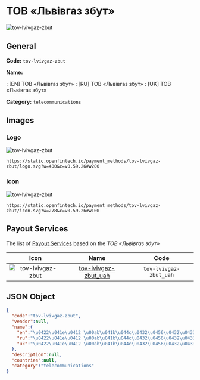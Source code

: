 
# ТОВ «Львівгаз збут» 
![tov-lvivgaz-zbut](https://static.openfintech.io/payment_methods/tov-lvivgaz-zbut/logo.svg?w=400&c=v0.59.26#w200)  

## General 
**Code:** `tov-lvivgaz-zbut` 
 
**Name:** 
 
:	[EN] ТОВ «Львівгаз збут» 
:	[RU] ТОВ «Львівгаз збут» 
:	[UK] ТОВ «Львівгаз збут» 
 
**Category:** `telecommunications` 
 

## Images 

### Logo 
![tov-lvivgaz-zbut](https://static.openfintech.io/payment_methods/tov-lvivgaz-zbut/logo.svg?w=400&c=v0.59.26#w200)  

```
https://static.openfintech.io/payment_methods/tov-lvivgaz-zbut/logo.svg?w=400&c=v0.59.26#w200
```  

### Icon 
![tov-lvivgaz-zbut](https://static.openfintech.io/payment_methods/tov-lvivgaz-zbut/icon.svg?w=278&c=v0.59.26#w100)  

```
https://static.openfintech.io/payment_methods/tov-lvivgaz-zbut/icon.svg?w=278&c=v0.59.26#w100
```  

## Payout Services 
 
The list of [Payout Services](/payout-services/) based on the _ТОВ «Львівгаз збут»_ 

|Icon|Name|Code| 
|:---:|:---:|:---:| 
|![tov-lvivgaz-zbut](https://static.openfintech.io/payout_methods/tov-lvivgaz-zbut/icon.svg?w=278&c=v0.59.26#w40) |[tov-lvivgaz-zbut_uah](/payout-services/tov-lvivgaz-zbut_uah/)|`tov-lvivgaz-zbut_uah`| 
 

## JSON Object 

```json
{
  "code":"tov-lvivgaz-zbut",
  "vendor":null,
  "name":{
    "en":"\u0422\u041e\u0412 \u00ab\u041b\u044c\u0432\u0456\u0432\u0433\u0430\u0437 \u0437\u0431\u0443\u0442\u00bb",
    "ru":"\u0422\u041e\u0412 \u00ab\u041b\u044c\u0432\u0456\u0432\u0433\u0430\u0437 \u0437\u0431\u0443\u0442\u00bb",
    "uk":"\u0422\u041e\u0412 \u00ab\u041b\u044c\u0432\u0456\u0432\u0433\u0430\u0437 \u0437\u0431\u0443\u0442\u00bb"
  },
  "description":null,
  "countries":null,
  "category":"telecommunications"
}
```  
